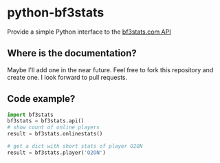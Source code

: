python-bf3stats
===============
Provide a simple Python interface to the [bf3stats.com API](http://bf3stats.com/api)

Where is the documentation?
---------------------------
Maybe I'll add one in the near future.
Feel free to fork this repository and create one. I look forward to pull requests.

Code example?
-------------
```python
import bf3stats
bf3stats = bf3stats.api()
# show count of online players
result = bf3stats.onlinestats()

# get a dict with short stats of player O2ON
result = bf3stats.player('O2ON')
```